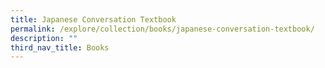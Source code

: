 ```yaml
---
title: Japanese Conversation Textbook
permalink: /explore/collection/books/japanese-conversation-textbook/
description: ""
third_nav_title: Books
---
```

